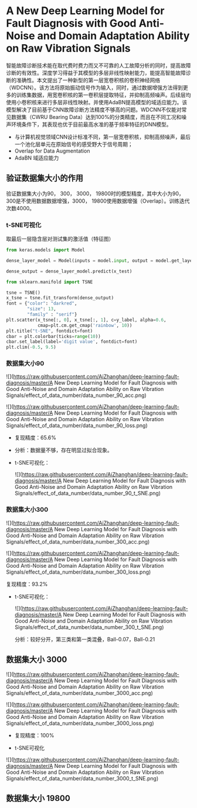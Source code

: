 # A New Deep Learning Model for Fault Diagnosis with Good Anti-Noise and Domain Adaptation Ability on Raw Vibration Signals

智能故障诊断技术能在取代费时费力而又不可靠的人工故障分析的同时，提高故障诊断的有效性。深度学习得益于其模型的多层非线性映射能力，能提高智能故障诊断的准确性。本文提出了一种新型的第一层宽卷积核的卷积神经网络（WDCNN）。该方法将原始振动信号作为输入，同时，通过数据增强方法得到更多的训练集数据，用宽卷积核的第一卷积层提取特征，并抑制高频噪声。后续层均使用小卷积核来进行多层非线性映射。并使用AdaBN提高模型的域适应能力。该模型解决了目前基于CNN故障诊断方法精度不够高的问题。WDCNN不仅能对常见数据集（CWRU Bearing Data）达到100%的分类精度，而且在不同工况和噪声环境条件下，其表现也优于目前最高水准的基于频率特征的DNN模型。

* 与计算机视觉领域CNN设计标准不同，第一层宽卷积核，抑制高频噪声，最后一个池化层单元在原始信号的感受野大于信号周期；
* Overlap for Data Augmentation
* AdaBN 域适应能力

## 验证数据集大小的作用

验证数据集大小为90， 300， 3000， 19800时的模型精度，其中大小为90， 300是不使用数据数据增强，3000， 19800使用数据增强（Overlap）。训练迭代次数4000。

### t-SNE可视化

取最后一层隐含层对测试集的激活值（特征图）

```python
from keras.models import Model

dense_layer_model = Model(inputs = model.input, output = model.get_layer('activation_6').output)

dense_output = dense_layer_model.predict(x_test)
```

```python
from sklearn.manifold import TSNE

tsne = TSNE()
x_tsne = tsne.fit_transform(dense_output)
font = {"color": "darkred",
        "size": 13, 
        "family" : "serif"}
plt.scatter(x_tsne[:, 0], x_tsne[:, 1], c=y_label, alpha=0.6, 
            cmap=plt.cm.get_cmap('rainbow', 10))
plt.title("t-SNE", fontdict=font)
cbar = plt.colorbar(ticks=range(10)) 
cbar.set_label(label='digit value', fontdict=font)
plt.clim(-0.5, 9.5)
```



### 数据集大小90

![](https://raw.githubusercontent.com/AiZhanghan/deep-learning-fault-diagnosis/master/A New Deep Learning Model for Fault Diagnosis with Good Anti-Noise and Domain Adaptation Ability on Raw Vibration Signals/effect_of_data_number/data_number_90_acc.png)



![](https://raw.githubusercontent.com/AiZhanghan/deep-learning-fault-diagnosis/master/A New Deep Learning Model for Fault Diagnosis with Good Anti-Noise and Domain Adaptation Ability on Raw Vibration Signals/effect_of_data_number/data_number_90_loss.png)

* 复现精度：65.6%

* 分析：数据量不够，存在明显过拟合现象。

* t-SNE可视化：

  ![](https://raw.githubusercontent.com/AiZhanghan/deep-learning-fault-diagnosis/master/A New Deep Learning Model for Fault Diagnosis with Good Anti-Noise and Domain Adaptation Ability on Raw Vibration Signals/effect_of_data_number/data_number_90_t_SNE.png)

### 数据集大小300

![](https://raw.githubusercontent.com/AiZhanghan/deep-learning-fault-diagnosis/master/A New Deep Learning Model for Fault Diagnosis with Good Anti-Noise and Domain Adaptation Ability on Raw Vibration Signals/effect_of_data_number/data_number_300_acc.png)

![](https://raw.githubusercontent.com/AiZhanghan/deep-learning-fault-diagnosis/master/A New Deep Learning Model for Fault Diagnosis with Good Anti-Noise and Domain Adaptation Ability on Raw Vibration Signals/effect_of_data_number/data_number_300_loss.png)

复现精度：93.2%

* t-SNE可视化：

  ![](https://raw.githubusercontent.com/AiZhanghan/deep-learning-fault-diagnosis/master/A New Deep Learning Model for Fault Diagnosis with Good Anti-Noise and Domain Adaptation Ability on Raw Vibration Signals/effect_of_data_number/data_number_300_t_SNE.png)

  分析：较好分开，第三类和第一类混叠，Ball-0.07，Ball-0.21

## 数据集大小 3000

![](https://raw.githubusercontent.com/AiZhanghan/deep-learning-fault-diagnosis/master/A New Deep Learning Model for Fault Diagnosis with Good Anti-Noise and Domain Adaptation Ability on Raw Vibration Signals/effect_of_data_number/data_number_3000_acc.png)

![](https://raw.githubusercontent.com/AiZhanghan/deep-learning-fault-diagnosis/master/A New Deep Learning Model for Fault Diagnosis with Good Anti-Noise and Domain Adaptation Ability on Raw Vibration Signals/effect_of_data_number/data_number_3000_loss.png)

* 复现精度：100%

* t-SNE可视化

![](https://raw.githubusercontent.com/AiZhanghan/deep-learning-fault-diagnosis/master/A New Deep Learning Model for Fault Diagnosis with Good Anti-Noise and Domain Adaptation Ability on Raw Vibration Signals/effect_of_data_number/data_number_3000_t_SNE.png)

## 数据集大小 19800


